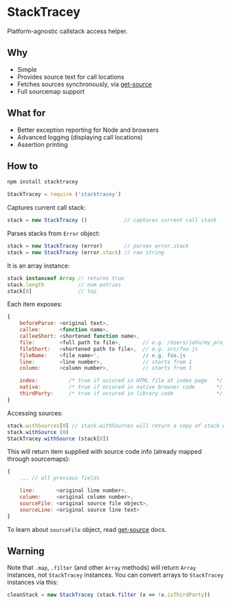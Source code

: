 # StackTracey

Platform-agnostic callstack access helper.

## Why

- Simple
- Provides source text for call locations
- Fetches sources synchronously, via [get-source](https://github.com/xpl/get-source)
- Full sourcemap support

## What for

- Better exception reporting for Node and browsers
- Advanced logging (displaying call locations)
- Assertion printing

## How to

```bash
npm install stacktracey
```

```javascript
StackTracey = require ('stacktracey')
```

Captures current call stack:

```javascript
stack = new StackTracey ()            // captures current call stack
```

Parses stacks from `Error` object:

```javascript
stack = new StackTracey (error)       // parses error.stack
stack = new StackTracey (error.stack) // raw string
```

It is an array instance:

```javascript
stack instanceof Array // returns true
stack.length           // num entries
stack[0]               // top
```

Each item exposes:

```javascript
{
    beforeParse: <original text>,
    callee:      <function name>,
    calleeShort: <shortened function name>,
    file:        <full path to file>,		// e.g. /Users/john/my_project/src/foo.js
    fileShort:   <shortened path to file>,  // e.g. src/foo.js
    fileName:    <file name>',				// e.g. foo.js
    line:        <line number>,             // starts from 1
    column:      <column number>,           // starts from 1

    index: 			/* true if occured in HTML file at index page	*/,
    native: 		/* true if occured in native browser code  	    */,
    thirdParty:		/* true if occured in library code			    */
}
```

Accessing sources:

```javascript
stack.withSources[0] // stack.withSources will return a copy of stack with all items supplied with sources
stack.withSource (0)
StackTracey.withSource (stack[0])
```

This will return item supplied with source code info (already mapped through sourcemaps):

```javascript
{
	... // all previous fields

    line:       <original line number>,
    column:     <original column number>,
    sourceFile: <original source file object>,
    sourceLine: <original source line text>
}
```

To learn about `sourceFile` object, read [get-source](https://github.com/xpl/get-source) docs.

## Warning

Note that `.map`, `.filter` (and other `Array` methods) will return `Array` instances, not `StackTracey` instances. You can convert arrays to `StackTracey` instances via this:

```javascript
cleanStack = new StackTracey (stack.filter (x => !x.isThirdParty))
```
